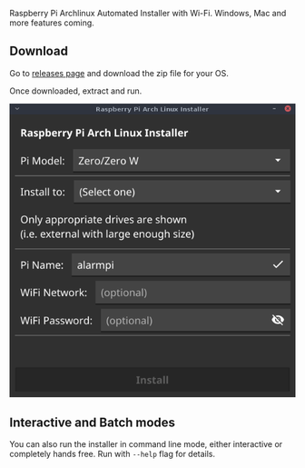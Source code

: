 Raspberry Pi Archlinux Automated Installer with Wi-Fi. Windows, Mac and more features coming.

## Download

Go to [releases
page](https://github.com/oxplot/raspberrypi-archlinux-installer/releases)
and download the zip file for your OS.

Once downloaded, extract and run.

<img alt="Screenshot of the UI app" src="screenshot_dark.png">

## Interactive and Batch modes

You can also run the installer in command line mode, either interactive
or completely hands free. Run with `--help` flag for details.
